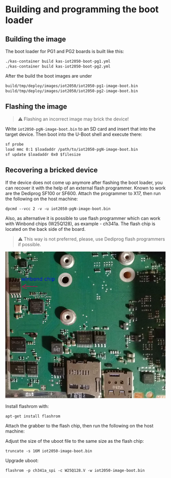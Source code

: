 # Building and programming the boot loader

## Building the image

The boot loader for PG1 and PG2 boards is built like this:

```shell
./kas-container build kas-iot2050-boot-pg1.yml
./kas-container build kas-iot2050-boot-pg2.yml
```

After the build the boot images are under

```text
build/tmp/deploy/images/iot2050/iot2050-pg1-image-boot.bin
build/tmp/deploy/images/iot2050/iot2050-pg2-image-boot.bin
```

## Flashing the image

> :warning:
> Flashing an incorrect image may brick the device!

Write `iot2050-pgN-image-boot.bin` to an SD card and insert that into
the target device. Then boot into the U-Boot shell and execute there:

```shell
sf probe
load mmc 0:1 $loadaddr /path/to/iot2050-pgN-image-boot.bin
sf update $loadaddr 0x0 $filesize
```

## Recovering a bricked device

If the device does not come up anymore after flashing the boot loader, you can
recover it with the help of an external flash programmer. Known to work are the
Dediprog SF100 or SF600. Attach the programmer to X17, then run the following
on the host machine:

```shell
dpcmd --vcc 2 -v -u iot2050-pgN-image-boot.bin
```

Also, as alternative it is possible to use flash programmer which can work
with Winbond chips (W25Q128), as example - ch341a. The flash chip is located on
the back side of the board.

> :warning:
> This way is not preferred, please, use Dediprog flash programmers if possible.

![overview](back_iot2050.png)


Install flashrom with:

```shell
apt-get install flashrom
```

Attach the grabber to the flash chip, then run the following on the host machine:

Adjust the size of the uboot file to the same size as the flash chip:

```shell
truncate -s 16M iot2050-image-boot.bin
```

Upgrade  uboot:

```shell
flashrom -p ch341a_spi -c W25Q128.V -w iot2050-image-boot.bin
```

